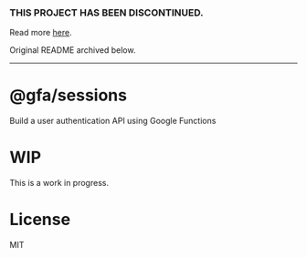 ### THIS PROJECT HAS BEEN DISCONTINUED.

Read more [here](https://github.com/pauloddr/gfa-guides/blob/master/README.md).

Original README archived below.

---

# @gfa/sessions

Build a user authentication API using Google Functions

# WIP

This is a work in progress.

# License

MIT
